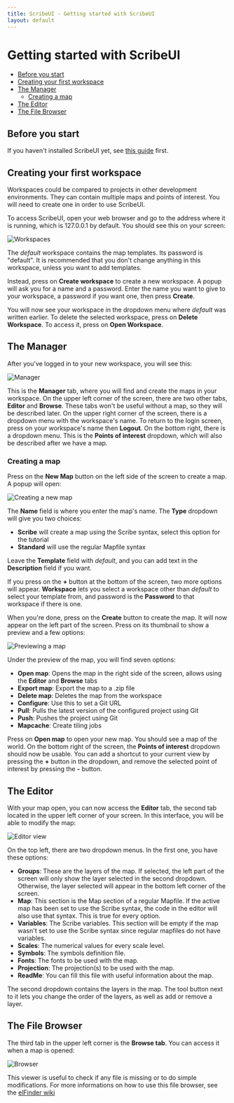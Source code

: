 ```yaml
---
title: ScribeUI - Getting started with ScribeUI
layout: default
---
```


# Getting started with ScribeUI

- [Before you start](#before-you-start)
- [Creating your first workspace](#creating-your-first-workspace)
- [The Manager](#the-manager)
	- [Creating a map](#creating-a-map)
- [The Editor](#the-editor)
- [The File Browser](#the-file-browser)

## Before you start

If you haven't installed ScribeUI yet, see [this guide](installation.html) first.

## Creating your first workspace

Workspaces could be compared to projects in other development environments. They can contain multiple maps and points of interest. You will need to create one in order to use ScribeUI.

To access ScribeUI, open your web browser and go to the address where it is running, which is 127.0.0.1 by default. You should see this on your screen:

![Workspaces](https://cloud.githubusercontent.com/assets/2997638/7813993/252a37de-038d-11e5-926c-09892fcc037e.png)

The _default_ workspace contains the map templates. Its password is "default". It is recommended that you don't change anything in this workspace, unless you want to add templates.

Instead, press on **Create workspace** to create a new workspace. A popup will ask you for a name and a password. Enter the name you want to give to your workspace, a password if you want one, then press **Create**.

You will now see your workspace in the dropdown menu where _default_ was written earlier. To delete the selected workspace, press on **Delete Workspace**. To access it, press on **Open Workspace**.

## The Manager

After you've logged in to your new workspace, you will see this:

![Manager](https://cloud.githubusercontent.com/assets/2997638/9281301/21612506-4292-11e5-96ba-455caf2eafc4.png)

This is the **Manager** tab, where you will find and create the maps in your workspace. On the upper left corner of the screen, there are two other tabs, **Editor** and **Browse**. These tabs won't be useful without a map, so they will be described later. On the upper right corner of the screen, there is a dropdown menu with the workspace's name. To return to the login screen, press on your workspace's name then **Logout**. On the bottom right, there is a dropdown menu. This is the **Points of interest** dropdown, which will also be described after we have a map.

### Creating a map

Press on the **New Map** button on the left side of the screen to create a map. A popup will open:

![Creating a new map](https://cloud.githubusercontent.com/assets/2997638/7815407/26e82d02-0396-11e5-8c41-6f718649e208.png)

The **Name** field is where you enter the map's name. The **Type** dropdown will give you two choices:
 * **Scribe** will create a map using the Scribe syntax, select this option for the tutorial
 * **Standard** will use the regular Mapfile syntax

Leave the **Template** field with _default_, and you can add text in the **Description** field if you want.

If you press on the **+** button at the bottom of the screen, two more options will appear. **Workspace** lets you select a workspace other than _default_ to select your template from, and password is the **Password** to that workspace if there is one.

When you're done, press on the **Create** button to create the map. It will now appear on the left part of the screen. Press on its thumbnail to show a preview and a few options:

![Previewing a map](https://cloud.githubusercontent.com/assets/2997638/9281398/c881bb70-4292-11e5-9cf7-0b88d58b64df.png)

Under the preview of the map, you will find seven options:
 * **Open map**: Opens the map in the right side of the screen, allows using the **Editor** and **Browse** tabs
 * **Export map**: Export the map to a .zip file
 * **Delete map**: Deletes the map from the workspace
 * **Configure**: Use this to set a Git URL
 * **Pull**: Pulls the latest version of the configured project using Git
 * **Push**: Pushes the project using Git
 * **Mapcache**: Create tiling jobs

Press on **Open map** to open your new map. You should see a map of the world. On the bottom right of the screen, the **Points of interest** dropdown should now be usable. You can add a shortcut to your current view by pressing the **+** button in the dropdown, and remove the selected point of interest by pressing the **-** button.

## The Editor

With your map open, you can now access the **Editor** tab, the second tab located in the upper left corner of your screen. In this interface, you will be able to modify the map:

![Editor view](https://cloud.githubusercontent.com/assets/2997638/9281446/2becfe54-4293-11e5-8ae9-cd7f05961275.png)

On the top left, there are two dropdown menus. In the first one, you have these options:

* **Groups**: These are the layers of the map. If selected, the left part of the screen will only show the layer selected in the second dropdown. Otherwise, the layer selected will appear in the bottom left corner of the screen.
* **Map**: This section is the Map section of a regular Mapfile. If the active map has been set to use the Scribe syntax, the code in the editor will also use that syntax. This is true for every option.
* **Variables**: The Scribe variables. This section will be empty if the map wasn't set to use the Scribe syntax since regular mapfiles do not have variables.
* **Scales**: The numerical values for every scale level.
* **Symbols**: The symbols definition file.
* **Fonts**: The fonts to be used with the map.
* **Projection**: The projection(s) to be used with the map.
* **ReadMe**: You can fill this file with useful information about the map.

The second dropdown contains the layers in the map. The tool button next to it lets you change the order of the layers, as well as add or remove a layer.

## The File Browser

The third tab in the upper left corner is the **Browse tab**. You can access it when a map is opened:

![Browser](https://cloud.githubusercontent.com/assets/2997638/7819547/7df6805c-03b0-11e5-888c-40903e208d3b.png)

This viewer is useful to check if any file is missing or to do simple modifications. For more informations on how to use this file browser, see the [elFinder wiki](https://github.com/Studio-42/elFinder/wiki)
